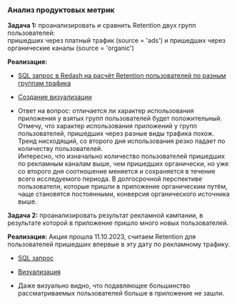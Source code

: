 ###  Анализ продуктовых метрик
**Задача 1:**    проанализировать и сравнить Retention двух групп пользователей:   
пришедших через платный трафик (source = 'ads') и пришедших через органические каналы (source = 'organic')   
 
**Реализация:**   
- [SQL запрос в Redash на расчёт Retention пользователей по разным группам трафика](https://github.com/Vitochkasonik/Simulator_analitik/blob/main/Product_metrics/Retention_2023_10_10.jpg)  
- [Создание визуализации](https://github.com/Vitochkasonik/Simulator_analitik/blob/main/Product_metrics/Retention_2023_10_10_chart.jpg)     
    
- Ответ на вопрос: отличается ли характер использования приложения у взятых групп пользователей будет положительный.    
    Отмечу, что характер использования приложений у групп пользователей, пришедших через разные виды трафика похож. Тренд нисходящий, со второго дня использования резко падает по количеству пользователей.    
    Интересно, что изначально количество пользователей пришедших по рекламным каналам выше, чем пришедших органически, но уже со второго дня соотношение меняется и сохраняется в течение всего исследуемого периода.
    В долгосрочной перспективе пользователи, которые пришли в приложение органическим путём, чаще становятся постоянными, конверсия органического источника выше.
    
**Задача 2:** проанализировать результат рекламной кампании, в результате которой в приложение пришло много новых пользователей.  

**Реализация:**
Акция прошла 11.10.2023, считаем Retention для пользователей пришедших впервые в эту дату по рекламному трафику.  

- [SQL запрос](https://github.com/Vitochkasonik/Simulator_analitik/blob/main/Product_metrics/Retention_2023_10_11.jpg)
- [Визуализация](https://github.com/Vitochkasonik/Simulator_analitik/blob/main/Product_metrics/retention-%D0%B4%D0%BB%D1%8F-%D0%BA%D0%BE%D0%B3%D0%BE%D1%80%D1%82%D1%8B-11-10-23_chart.jpg)

- Даже визуально видно, что подавляющее большинство рассматриваемых пользователей больше в приложение не зашли.
